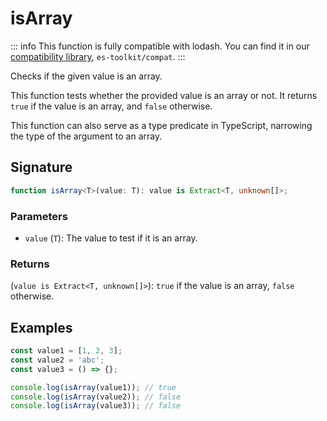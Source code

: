 # isArray

::: info
This function is fully compatible with lodash. You can find it in our [compatibility library](../../../compatibility.md), `es-toolkit/compat`.
:::

Checks if the given value is an array.

This function tests whether the provided value is an array or not.
It returns `true` if the value is an array, and `false` otherwise.

This function can also serve as a type predicate in TypeScript, narrowing the type of the argument to an array.

## Signature

```typescript
function isArray<T>(value: T): value is Extract<T, unknown[]>;
```

### Parameters

- `value` (`T`): The value to test if it is an array.

### Returns

(`value is Extract<T, unknown[]>`): `true` if the value is an array, `false` otherwise.

## Examples

```typescript
const value1 = [1, 2, 3];
const value2 = 'abc';
const value3 = () => {};

console.log(isArray(value1)); // true
console.log(isArray(value2)); // false
console.log(isArray(value3)); // false
```

